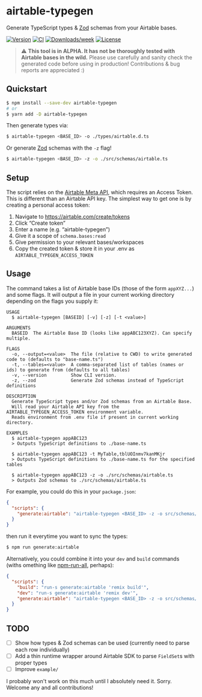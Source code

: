 airtable-typegen
=================

Generate TypeScript types & [Zod](https://github.com/colinhacks/zod) schemas from your Airtable bases.

[![Version](https://img.shields.io/npm/v/airtable-typegen.svg)](https://npmjs.org/package/airtable-typegen)
[![CI](https://img.shields.io/github/actions/workflow/status/jkcorrea/airtable-typegen/ci.yml)](https://github.com/jkcorrea/airtable-typegen/actions/workflows/ci.yml)
[![Downloads/week](https://img.shields.io/npm/dw/airtable-typegen.svg)](https://npmjs.org/package/airtable-typegen)
[![License](https://img.shields.io/npm/l/airtable-typegen.svg)](https://github.com/jkcorrea/airtable-typegen/blob/main/package.json)

> :warning: **This tool is in ALPHA. It has not be thoroughly tested with Airtable bases in the wild.** Please use carefully and sanity check the generated code before using in production! Contributions & bug reports are appreciated :)


## Quickstart

```sh
$ npm install --save-dev airtable-typegen
# or
$ yarn add -D airtable-typegen
```

Then generate types via:

```sh
$ airtable-typegen <BASE_ID> -o ./types/airtable.d.ts
```

Or generate [Zod](https://github.com/colinhacks/zod) schemas with the `-z` flag!

```sh
$ airtable-typegen <BASE_ID> -z -o ./src/schemas/airtable.ts
```

## Setup

The script relies on the [Airtable Meta API](https://airtable.com/api/meta), which requires an Access Token. This is different than an Airtable API key. The simplest way to get one is by creating a personal access token:

1. Navigate to https://airtable.com/create/tokens
2. Click “Create token”
3. Enter a name (e.g. “airtable-typegen”)
4. Give it a scope of `schema.bases:read`
5. Give permission to your relevant bases/workspaces
6. Copy the created token & store it in your .env as `AIRTABLE_TYPEGEN_ACCESS_TOKEN`

## Usage

The command takes a list of Airtable base IDs (those of the form `appXYZ...`) and some flags. It will output a file in your current working directory depending on the flags you supply it:

```
USAGE
  $ airtable-typegen [BASEID] [-v] [-z] [-t <value>]

ARGUMENTS
  BASEID  The Airtable Base ID (looks like appABC123XYZ). Can specify multiple.

FLAGS
  -o, --output=<value>  The file (relative to CWD) to write generated code to (defaults to "base-name.ts")
  -t, --tables=<value>  A comma-separated list of tables (names or ids) to generate from (defaults to all tables)
  -v, --version         Show CLI version.
  -z, --zod             Generate Zod schemas instead of TypeScript definitions

DESCRIPTION
  Generate TypeScript types and/or Zod schemas from an Airtable Base.
  Will read your Airtable API key from the AIRTABLE_TYPEGEN_ACCESS_TOKEN environment variable.
  Reads environment from .env file if present in current working directory.

EXAMPLES
  $ airtable-typegen appABC123
  > Outputs TypeScript definitions to ./base-name.ts

  $ airtable-typegen appABC123 -t MyTable,tblUOInmv7kanMKjr
  > Outputs TypeScript definitions to ./base-name.ts for the specified tables

  $ airtable-typegen appABC123 -z -o ./src/schemas/airtable.ts
  > Outputs Zod schemas to ./src/schemas/airtable.ts
```


For example, you could do this in your `package.json`:

```json
{
  "scripts": {
    "generate:airtable": "airtable-typegen <BASE_ID> -z -o src/schemas/airtable.ts",
  }
}
```

then run it everytime you want to sync the types:

```sh
$ npm run generate:airtable
```

Alternatively, you could combine it into your `dev` and `build` commands (withs omething like [npm-run-all](https://github.com/mysticatea/npm-run-all), perhaps):

```json
{
  "scripts": {
    "build": "run-s generate:airtable 'remix build'",
    "dev": "run-s generate:airtable 'remix dev'",
    "generate:airtable": "airtable-typegen <BASE_ID> -z -o src/schemas/airtable.ts",
  }
}
```

## TODO
- [ ] Show how types & Zod schemas can be used (currently need to parse each row individually)
- [ ] Add a thin runtime wrapper around Airtable SDK to parse `FieldSet`s with proper types
- [ ] Improve `example/`

I probably won't work on this much until I absolutely need it. Sorry. Welcome any and all contributions!

